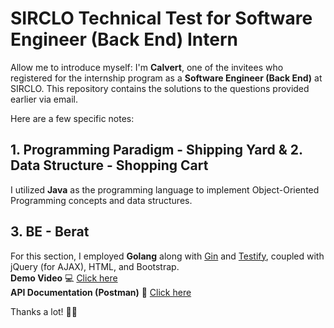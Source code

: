 ﻿# SIRCLO Technical Test for Software Engineer (Back End) Intern

Allow me to introduce myself: I'm **Calvert**, one of the invitees who registered for the internship program as a **Software Engineer (Back End)** at SIRCLO. This repository contains the solutions to the questions provided earlier via email.

Here are a few specific notes:

## 1. Programming Paradigm - Shipping Yard & 2. Data Structure - Shopping Cart
I utilized **Java** as the programming language to implement Object-Oriented Programming concepts and data structures.

## 3. BE - Berat
For this section, I employed **Golang** along with [Gin](https://github.com/gin-gonic/gin) and [Testify](https://github.com/stretchr/testify), coupled with jQuery (for AJAX), HTML, and Bootstrap.<br>
**Demo Video** 💻 [Click here](https://youtu.be/0_DYlBdQxC0)<br>
**API Documentation (Postman)** 🚀 [Click here](https://documenter.getpostman.com/view/18705948/UVsSNPC6#191f80f5-58d6-4825-b80d-2728d511e031)

Thanks a lot! 🙏😊
